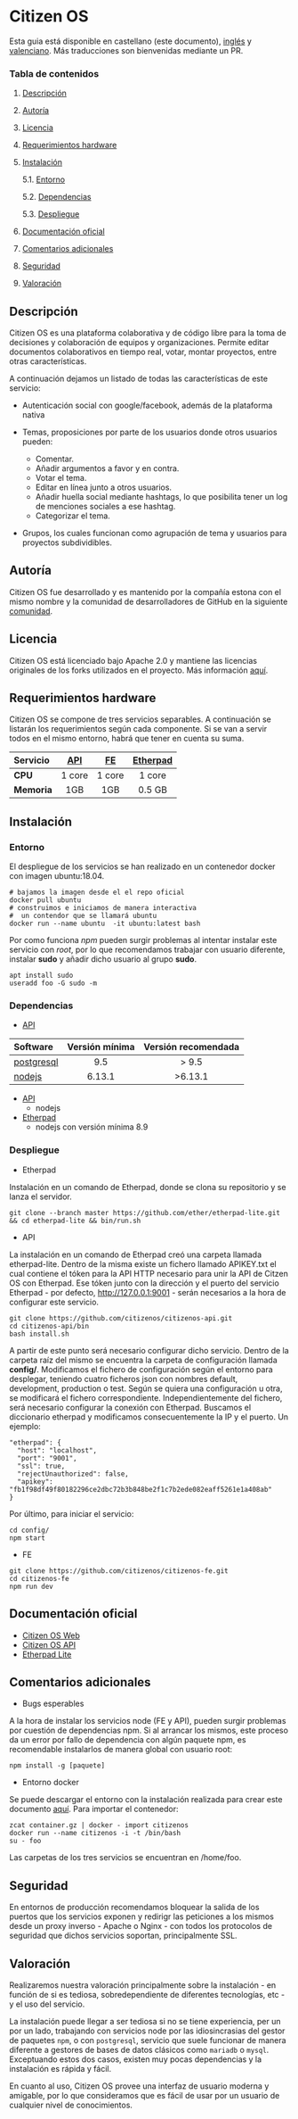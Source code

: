 # Citizen OS

Esta guia está disponible en castellano (este documento), [inglés](README_en.md) y [valenciano](README_cat.md). Más traducciones son bienvenidas mediante un PR.

### Tabla de contenidos
1. [ Descripción ](#desc)
2. [ Autoría ](#authorship)
3. [ Licencia ](#license)
4. [ Requerimientos hardware ](#reqs)
5. [ Instalación ](#install)

	5.1. [ Entorno ](#env) 
	
	5.2. [ Dependencias ](#deps)
	
	5.3. [ Despliegue ](#deploy)


	
6. [ Documentación oficial ](#docs)
7. [ Comentarios adicionales ](#comms)
8. [ Seguridad ](#sec)
9. [ Valoración ](#val)

<a name="desc"></a>
## Descripción

Citizen OS es una plataforma colaborativa y de código libre para la toma de decisiones y colaboración de equipos y organizaciones. Permite editar documentos colaborativos en tiempo real, votar, montar proyectos, entre otras características. 

A continuación dejamos un listado de todas las características de este servicio:
 * Autenticación social con google/facebook, además de la plataforma nativa
 * Temas, proposiciones por parte de los usuarios donde otros usuarios pueden:
 
 	* Comentar.
 	* Añadir argumentos a favor y en contra.
 	* Votar el tema.
 	* Editar en línea junto a otros usuarios.
 	* Añadir huella social mediante hashtags, lo que posibilita tener un log de menciones sociales a ese hashtag.
 	* Categorizar el tema.
 	
* Grupos, los cuales funcionan como agrupación de tema y usuarios para proyectos subdividibles.
	

<a name="authorship"></a>
## Autoría

Citizen OS fue desarrollado y es mantenido por la compañía estona con el mismo nombre y la comunidad de desarrolladores de GitHub en la siguiente [comunidad](https://github.com/citizenos).

<a name="license"></a>
## Licencia

Citizen OS está licenciado bajo Apache 2.0   y mantiene las licencias originales de los forks utilizados en el proyecto. Más información [aquí](https://www.apache.org/licenses/LICENSE-2.0).

<a name="reqs"></a>
## Requerimientos hardware

Citizen OS se compone de tres servicios separables. A continuación se listarán los requerimientos según cada componente. Si se van a servir todos en el mismo entorno, habrá que tener en cuenta su suma.

| Servicio    | [API](https://github.com/citizenos/citizenos-api)    | [FE](https://github.com/citizenos/citizenos-fe)     |  [Etherpad](https://github.com/ether/etherpad-lite/) |
| :---------- |:-----: | :----: | :-------: |
| **CPU**     | 1 core | 1 core | 1 core    |
| **Memoria** | 1GB    | 1GB    | 0.5 GB	   |

<a name="install"></a>
## Instalación

<a name="env"></a>
### Entorno
El despliegue de los servicios se han realizado en un contenedor docker con imagen ubuntu:18.04.

```
# bajamos la imagen desde el el repo oficial 
docker pull ubuntu 
# construimos e iniciamos de manera interactiva
#  un contendor que se llamará ubuntu
docker run --name ubuntu  -it ubuntu:latest bash 
``` 
Por como funciona *npm* pueden surgir problemas al intentar instalar este servicio con *root*, por lo que recomendamos trabajar con usuario diferente, instalar **sudo** y añadir dicho usuario al grupo **sudo**. 

```
apt install sudo
useradd foo -G sudo -m
```
<a name="deps"></a>
### Dependencias

- [API](https://github.com/citizenos/citizenos-api)

| Software   | Versión mínima | Versión recomendada|
| :-----     | :------------: |:-----------------: |
| [postgresql](https://www.postgresql.org/) | 9.5            | > 9.5              | 
| [nodejs](https://nodejs.org/es/)     | 6.13.1         | >6.13.1            |

- [API](https://github.com/citizenos/citizenos-api)
	- nodejs
- [Etherpad](https://github.com/ether/etherpad-lite/)
	- nodejs con versión mínima 8.9	

<a name="deploy"></a>
### Despliegue
- Etherpad

Instalación en un comando de Etherpad, donde se clona su repositorio y se lanza el servidor. 
```
git clone --branch master https://github.com/ether/etherpad-lite.git && cd etherpad-lite && bin/run.sh
```

- API

La instalación en un comando de Etherpad creó una carpeta llamada etherpad-lite. Dentro de la misma existe un fichero llamado APIKEY.txt el cual contiene el tóken para la API HTTP necesario para unir la API de Citzen OS con Etherpad. Ese tóken junto con la dirección y el puerto del servicio Etherpad - por defecto, http://127.0.0.1:9001 - serán necesarios a la hora de configurar este servicio.

```
git clone https://github.com/citizenos/citizenos-api.git 
cd citizenos-api/bin
bash install.sh 
```

A partir de este punto será necesario configurar dicho servicio. Dentro de la carpeta raíz del mismo se encuentra la carpeta de configuración llamada **config/**. Modificamos el fichero de configuración según el entorno para desplegar, teniendo cuatro ficheros json con nombres default, development, production o test. Según se quiera una configuración u otra, se modificará el fichero correspondiente. Independientemente del fichero, será necesario configurar la conexión con Etherpad. Buscamos el diccionario etherpad y modificamos consecuentemente la IP y el puerto. Un ejemplo:
```
"etherpad": {
  "host": "localhost", 
  "port": "9001", 
  "ssl": true,
  "rejectUnauthorized": false,
  "apikey": "fb1f98df49f80182296ce2dbc72b3b848be2f1c7b2ede082eaff5261e1a408ab"
}
```
Por último, para iniciar el servicio:
```
cd config/
npm start
```
- FE

```
git clone https://github.com/citizenos/citizenos-fe.git 
cd citizenos-fe
npm run dev
```
<a name="docs"></a>
## Documentación oficial
* [Citizen OS Web](https://github.com/citizenos/citizenos-web)
* [Citizen OS API](https://github.com/citizenos/citizenos-api)
* [Etherpad Lite](https://github.com/ether/etherpad-lite)

<a name="comms"></a>
## Comentarios adicionales

- Bugs esperables

A la hora de instalar los servicios node (FE y API), pueden surgir problemas por cuestión de dependencias npm. Si al arrancar los mismos, este proceso da un error por fallo de dependencia con algún paquete npm, es recomendable instalarlos de manera global con usuario root:
```
npm install -g [paquete]
```

- Entorno docker 

Se puede descargar el entorno con la instalación realizada para crear este documento [aquí](/container.tar-). 
Para importar el contenedor:
```
zcat container.gz | docker - import citizenos
docker run --name citizenos -i -t /bin/bash
su - foo
```
Las carpetas de los tres servicios se encuentran en /home/foo.

<a name="sec"></a>
## Seguridad
En entornos de producción recomendamos bloquear la salida de los puertos que los servicios exponen y redirigr las peticiones a los mismos desde un proxy inverso - Apache o Nginx - con todos los protocolos de seguridad que dichos servicios soportan, principalmente SSL.
<a name="val"></a>
## Valoración
Realizaremos nuestra valoración principalmente sobre la instalación - en función de si es tediosa, sobredependiente de diferentes tecnologías, etc - y el uso del servicio.

La instalación puede llegar a ser tediosa si no se tiene experiencia, per un por un lado, trabajando con servicios node por las idiosincrasias del gestor de paquetes ```npm```, o con ```postgresql```, servicio que suele funcionar de manera diferente a gestores de bases de datos clásicos como ```mariadb``` o ```mysql```. Exceptuando estos dos casos, existen muy pocas dependencias y la instalación es rápida y fácil.

En cuanto al uso, Citizen OS provee una interfaz de usuario moderna y amigable, por lo que consideramos que es fácil de usar por un usuario de cualquier nivel de conocimientos.
